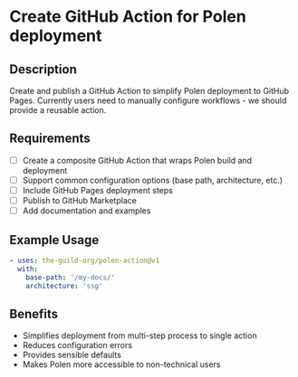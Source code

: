 # Create GitHub Action for Polen deployment

## Description

Create and publish a GitHub Action to simplify Polen deployment to GitHub Pages. Currently users need to manually configure workflows - we should provide a reusable action.

## Requirements

- [ ] Create a composite GitHub Action that wraps Polen build and deployment
- [ ] Support common configuration options (base path, architecture, etc.)
- [ ] Include GitHub Pages deployment steps
- [ ] Publish to GitHub Marketplace
- [ ] Add documentation and examples

## Example Usage

```yaml
- uses: the-guild-org/polen-action@v1
  with:
    base-path: '/my-docs/'
    architecture: 'ssg'
```

## Benefits

- Simplifies deployment from multi-step process to single action
- Reduces configuration errors
- Provides sensible defaults
- Makes Polen more accessible to non-technical users
